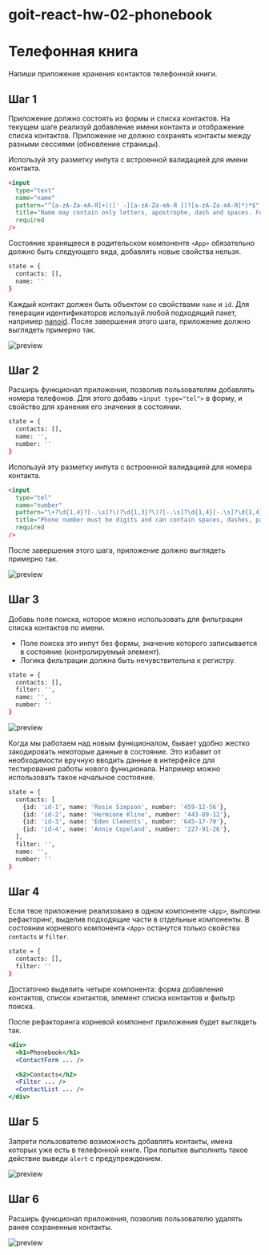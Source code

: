 # goit-react-hw-02-phonebook

# Телефонная книга

Напиши приложение хранения контактов телефонной книги.

## Шаг 1

Приложение должно состоять из формы и списка контактов. На текущем шаге реализуй добавление имени
контакта и отображение списка контактов. Приложение не должно сохранять контакты между разными
сессиями (обновление страницы).

Используй эту разметку инпута с встроенной валидацией для имени контакта.

```html
<input
  type="text"
  name="name"
  pattern="^[a-zA-Zа-яА-Я]+(([' -][a-zA-Zа-яА-Я ])?[a-zA-Zа-яА-Я]*)*$"
  title="Name may contain only letters, apostrophe, dash and spaces. For example Adrian, Jacob Mercer, Charles de Batz de Castelmore d'Artagnan"
  required
/>
```

Состояние хранящееся в родительском компоненте `<App>` обязательно должно быть следующего вида,
добавлять новые свойства нельзя.

```bash
state = {
  contacts: [],
  name: ''
}
```

Каждый контакт должен быть объектом со свойствами `name` и `id`. Для генерации идентификаторов
используй любой подходящий пакет, например [nanoid](https://www.npmjs.com/package/nanoid). После
завершения этого шага, приложение должно выглядеть примерно так.

![preview](./mockup/step-1.png)

## Шаг 2

Расширь функционал приложения, позволив пользователям добавлять номера телефонов. Для этого добавь
`<input type="tel">` в форму, и свойство для хранения его значения в состоянии.

```bash
state = {
  contacts: [],
  name: '',
  number: ''
}
```

Используй эту разметку инпута с встроенной валидацией для номера контакта.

```html
<input
  type="tel"
  name="number"
  pattern="\+?\d{1,4}?[-.\s]?\(?\d{1,3}?\)?[-.\s]?\d{1,4}[-.\s]?\d{1,4}[-.\s]?\d{1,9}"
  title="Phone number must be digits and can contain spaces, dashes, parentheses and can start with +"
  required
/>
```

После завершения этого шага, приложение должно выглядеть примерно так.

![preview](./mockup/step-2.png)

## Шаг 3

Добавь поле поиска, которое можно использовать для фильтрации списка контактов по имени.

- Поле поиска это инпут без формы, значение которого записывается в состояние (контролируемый
  элемент).
- Логика фильтрации должна быть нечувствительна к регистру.

```bash
state = {
  contacts: [],
  filter: '',
  name: '',
  number: ''
}
```

![preview](./mockup/step-3.gif)

Когда мы работаем над новым функционалом, бывает удобно жестко закодировать некоторые данные в
состояние. Это избавит от необходимости вручную вводить данные в интерфейсе для тестирования работы
нового функционала. Например можно использовать такое начальное состояние.

```bash
state = {
  contacts: [
    {id: 'id-1', name: 'Rosie Simpson', number: '459-12-56'},
    {id: 'id-2', name: 'Hermione Kline', number: '443-89-12'},
    {id: 'id-3', name: 'Eden Clements', number: '645-17-79'},
    {id: 'id-4', name: 'Annie Copeland', number: '227-91-26'},
  ],
  filter: '',
  name: '',
  number: ''
}
```

## Шаг 4

Если твое приложение реализовано в одном компоненте `<App>`, выполни рефакторинг, выделив подходящие
части в отдельные компоненты. В состоянии корневого компонента `<App>` останутся только свойства
`contacts` и `filter`.

```bash
state = {
  contacts: [],
  filter: ''
}
```

Достаточно выделить четыре компонента: форма добавления контактов, список контактов, элемент списка
контактов и фильтр поиска.

После рефакторинга корневой компонент приложения будет выглядеть так.

```jsx
<div>
  <h1>Phonebook</h1>
  <ContactForm ... />

  <h2>Contacts</h2>
  <Filter ... />
  <ContactList ... />
</div>
```

## Шаг 5

Запрети пользователю возможность добавлять контакты, имена которых уже есть в телефонной книге. При
попытке выполнить такое действие выведи `alert` с предупреждением.

![preview](./mockup/step-5.png)

## Шаг 6

Расширь функционал приложения, позволив пользователю удалять ранее сохраненные контакты.

![preview](./mockup/step-6.gif)

